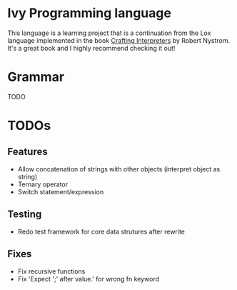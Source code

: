 # Ivy Programming language

This language is a learning project that is a continuation from the Lox language
implemented in the book
[Crafting Interpreters](https://craftinginterpreters.com/) by Robert Nystrom.
It's a great book and I highly recommend checking it out!

# Grammar

TODO


# TODOs

## Features 
- Allow concatenation of strings with other objects (interpret object as string)
- Ternary operator
- Switch statement/expression

## Testing
- Redo test framework for core data strutures after rewrite


## Fixes
- Fix recursive functions
- Fix 'Expect ';' after value.' for wrong fn keyword
